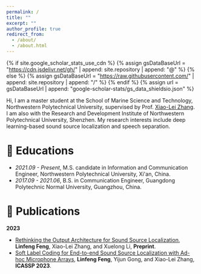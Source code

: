 ```yaml
---
permalink: /
title: ""
excerpt: ""
author_profile: true
redirect_from: 
  - /about/
  - /about.html
---
```


{% if site.google_scholar_stats_use_cdn %}
{% assign gsDataBaseUrl = "https://cdn.jsdelivr.net/gh/" | append: site.repository | append: "@" %}
{% else %}
{% assign gsDataBaseUrl = "https://raw.githubusercontent.com/" | append: site.repository | append: "/" %}
{% endif %}
{% assign url = gsDataBaseUrl | append: "google-scholar-stats/gs_data_shieldsio.json" %}

<span class='anchor' id='about-me'></span>

Hi, I am a master student at the School of Marine Science and Technology, Northwestern Polytechnical University, supervised by Prof. [Xiao-Lei Zhang](http://www.xiaolei-zhang.net/). I am also with the Research and Development Institute of Northwestern Polytechnical University, Shenzhen. My research interests include deep learning-based sound source localization and speech separation.


# 🏫 Educations
- *2021.09 - Present*, M.S. candidate in Information and Communication Engineer, Northwestern Polytechnical University, Xi'an, China.
- *2017.09 - 2021.06*, B.S. in Communication Engineer, Guangdong Polytechnic Normal University, Guangzhou, China.


# 📝 Publications

**2023**
- [Rethinking the Output Architecture for Sound Source Localization](https://arxiv.org/abs/2311.12305), **Linfeng Feng**, Xiao-Lei Zhang, and Xuelong Li, **Preprint**.
- [Soft Label Coding for End-to-end Sound Source Localization with Ad-hoc Microphone Arrays](https://ieeexplore.ieee.org/abstract/document/10094647), **Linfeng Feng**, Yijun Gong, and Xiao-Lei Zhang, **ICASSP 2023**.
